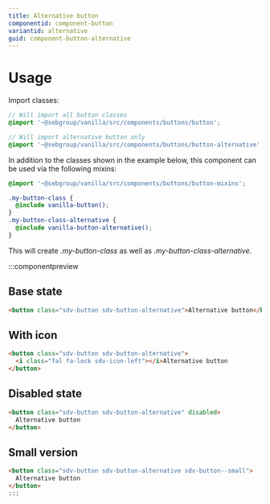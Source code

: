 ```yaml
---
title: Alternative button
componentid: component-button
variantid: alternative
guid: component-button-alternative
---
```


# Usage

Import classes:

```scss
// Will import all button classes
@import '~@sebgroup/vanilla/src/components/buttons/button';

// Will import alternative button only
@import '~@sebgroup/vanilla/src/components/buttons/button-alternative';
```

In addition to the classes shown in the example below, this component can be used via the following mixins:

```scss
@import '~@sebgroup/vanilla/src/components/buttons/button-mixins';

.my-button-class {
  @include vanilla-button();
}
.my-button-class-alternative {
  @include vanilla-button-alternative();
}
```

This will create <i>.my-button-class</i> as well as <i>.my-button-class-alternative</i>.

:::componentpreview

## Base state

```html
<button class="sdv-button sdv-button-alternative">Alternative button</button>
```

## With icon

```html
<button class="sdv-button sdv-button-alternative">
  <i class="fal fa-lock sdv-icon-left"></i>Alternative button
</button>
```

## Disabled state

```html
<button class="sdv-button sdv-button-alternative" disabled>
  Alternative button
</button>
```

## Small version

```html
<button class="sdv-button sdv-button-alternative sdv-button--small">
  Alternative button
</button>
:::
```
